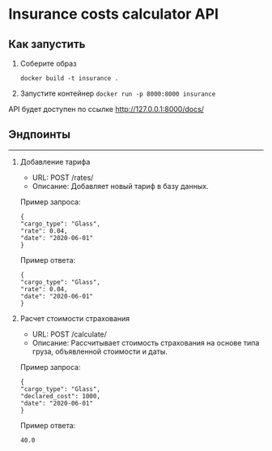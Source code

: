 # Insurance costs calculator API

## Как запустить

1. Соберите образ

    `docker build -t insurance .`

2. Запустите контейнер
    `docker run -p 8000:8000 insurance`


API будет доступен по ссылке http://127.0.0.1:8000/docs/


## Эндпоинты
------
1. Добавление тарифа
    - URL: POST /rates/
    - Описание: Добавляет новый тариф в базу данных.

    Пример запроса:

    ```
    {
    "cargo_type": "Glass",
    "rate": 0.04,
    "date": "2020-06-01"
    }
    ```

    Пример ответа:

    ```
    {
    "cargo_type": "Glass",
    "rate": 0.04,
    "date": "2020-06-01"
    }
    ```


2. Расчет стоимости страхования

    - URL: POST /calculate/
    - Описание: Рассчитывает стоимость страхования на основе типа груза, объявленной стоимости и даты.

    Пример запроса:

    ```
    {
    "cargo_type": "Glass",
    "declared_cost": 1000,
    "date": "2020-06-01"
    }
    ```

    Пример ответа:

    `40.0`